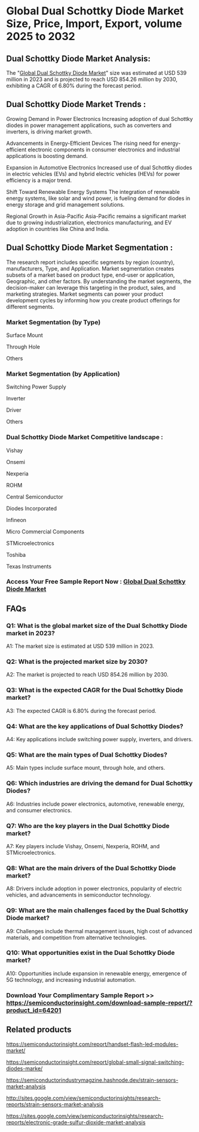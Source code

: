 #  Global Dual Schottky Diode Market Size, Price, Import, Export, volume 2025 to 2032

## Dual Schottky Diode Market Analysis:

The "[Global Dual Schottky Diode Market](https://semiconductorinsight.com/report/global-dual-schottky-diode-market/)" size was estimated at USD 539 million in 2023 and is projected to reach USD 854.26 million by 2030, exhibiting a CAGR of 6.80% during the forecast period.

## Dual Schottky Diode Market Trends  :

Growing Demand in Power Electronics Increasing adoption of dual Schottky diodes in power management applications, such as converters and inverters, is driving market growth.

Advancements in Energy-Efficient Devices The rising need for energy-efficient electronic components in consumer electronics and industrial applications is boosting demand.

Expansion in Automotive Electronics Increased use of dual Schottky diodes in electric vehicles (EVs) and hybrid electric vehicles (HEVs) for power efficiency is a major trend.

Shift Toward Renewable Energy Systems The integration of renewable energy systems, like solar and wind power, is fueling demand for diodes in energy storage and grid management solutions.

Regional Growth in Asia-Pacific Asia-Pacific remains a significant market due to growing industrialization, electronics manufacturing, and EV adoption in countries like China and India.

## Dual Schottky Diode Market Segmentation :

The research report includes specific segments by region (country), manufacturers, Type, and Application. Market segmentation creates subsets of a market based on product type, end-user or application, Geographic, and other factors. By understanding the market segments, the decision-maker can leverage this targeting in the product, sales, and marketing strategies. Market segments can power your product development cycles by informing how you create product offerings for different segments.

### Market Segmentation (by Type)

Surface Mount

Through Hole

Others

### Market Segmentation (by Application)

Switching Power Supply

Inverter

Driver

Others

### Dual Schottky Diode Market Competitive landscape :

Vishay

Onsemi

Nexperia

ROHM

Central Semiconductor

Diodes Incorporated

lnfineon

Micro Commercial Components

STMicroelectronics

Toshiba

Texas Instruments

### Access Your Free Sample Report Now : [Global Dual Schottky Diode Market](https://semiconductorinsight.com/report/global-dual-schottky-diode-market/)

## FAQs

### Q1: What is the global market size of the Dual Schottky Diode market in 2023?

A1: The market size is estimated at USD 539 million in 2023.


### Q2: What is the projected market size by 2030? 

A2: The market is projected to reach USD 854.26 million by 2030.


### Q3: What is the expected CAGR for the Dual Schottky Diode market? 

A3: The expected CAGR is 6.80% during the forecast period.


### Q4: What are the key applications of Dual Schottky Diodes? 

A4: Key applications include switching power supply, inverters, and drivers.


### Q5: What are the main types of Dual Schottky Diodes? 

A5: Main types include surface mount, through hole, and others.


### Q6: Which industries are driving the demand for Dual Schottky Diodes? 

A6: Industries include power electronics, automotive, renewable energy, and consumer electronics.


### Q7: Who are the key players in the Dual Schottky Diode market? 

A7: Key players include Vishay, Onsemi, Nexperia, ROHM, and STMicroelectronics.


### Q8: What are the main drivers of the Dual Schottky Diode market? 

A8: Drivers include adoption in power electronics, popularity of electric vehicles, and advancements in semiconductor technology.


### Q9: What are the main challenges faced by the Dual Schottky Diode market? 

A9: Challenges include thermal management issues, high cost of advanced materials, and competition from alternative technologies.


### Q10: What opportunities exist in the Dual Schottky Diode market? 

A10: Opportunities include expansion in renewable energy, emergence of 5G technology, and increasing industrial automation.

### Download Your Complimentary Sample Report >> https://semiconductorinsight.com/download-sample-report/?product_id=64201

## Related products

https://semiconductorinsight.com/report/handset-flash-led-modules-market/

https://semiconductorinsight.com/report/global-small-signal-switching-diodes-marke/

https://semiconductorindustrymagzine.hashnode.dev/strain-sensors-market-analysis

http://sites.google.com/view/semiconductorinsights/research-reports/strain-sensors-market-analysis

https://sites.google.com/view/semiconductorinsights/research-reports/electronic-grade-sulfur-dioxide-market-analysis
